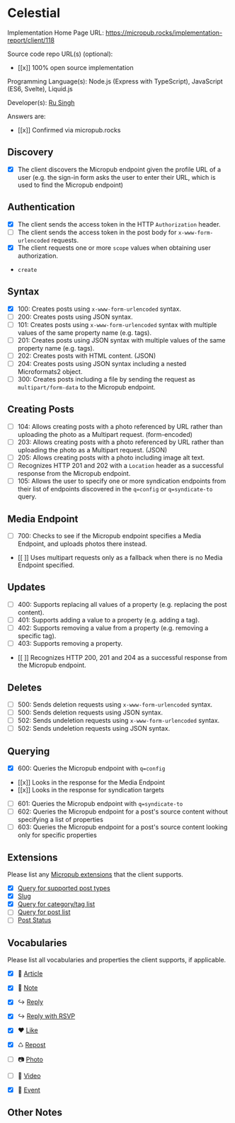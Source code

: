 # Celestial
Implementation Home Page URL: https://micropub.rocks/implementation-report/client/118

Source code repo URL(s) (optional):
* [[x]] 100% open source implementation

Programming Language(s): Node.js (Express with TypeScript), JavaScript (ES6, Svelte), Liquid.js

Developer(s): [Ru Singh](https://rusingh.com)

Answers are:
* [[x]] Confirmed via micropub.rocks

## Discovery
* [x] The client discovers the Micropub endpoint given the profile URL of a user (e.g. the sign-in form asks the user to enter their URL, which is used to find the Micropub endpoint)

## Authentication
* [x] The client sends the access token in the HTTP `Authorization` header.
* [ ] The client sends the access token in the post body for `x-www-form-urlencoded` requests.
* [x] The client requests one or more `scope` values when obtaining user authorization.
 * `create`

## Syntax
* [x] 100: Creates posts using `x-www-form-urlencoded` syntax.
* [ ] 200: Creates posts using JSON syntax.
* [ ] 101: Creates posts using `x-www-form-urlencoded` syntax with multiple values of the same property name (e.g. tags).
* [ ] 201: Creates posts using JSON syntax with multiple values of the same property name (e.g. tags).
* [ ] 202: Creates posts with HTML content. (JSON)
* [ ] 204: Creates posts using JSON syntax including a nested Microformats2 object.
* [ ] 300: Creates posts including a file by sending the request as `multipart/form-data` to the Micropub endpoint.

## Creating Posts
* [ ] 104: Allows creating posts with a photo referenced by URL rather than uploading the photo as a Multipart request. (form-encoded)
* [ ] 203: Allows creating posts with a photo referenced by URL rather than uploading the photo as a Multipart request. (JSON)
* [ ] 205: Allows creating posts with a photo including image alt text.
* [ ] Recognizes HTTP 201 and 202 with a `Location` header as a successful response from the Micropub endpoint.
* [ ] 105: Allows the user to specify one or more syndication endpoints from their list of endpoints discovered in the `q=config` or `q=syndicate-to` query.

## Media Endpoint
* [ ] 700: Checks to see if the Micropub endpoint specifies a Media Endpoint, and uploads photos there instead.
* [[ ]] Uses multipart requests only as a fallback when there is no Media Endpoint specified.

## Updates
* [ ] 400: Supports replacing all values of a property (e.g. replacing the post content).
* [ ] 401: Supports adding a value to a property (e.g. adding a tag).
* [ ] 402: Supports removing a value from a property (e.g. removing a specific tag).
* [ ] 403: Supports removing a property.
* [[ ]] Recognizes HTTP 200, 201 and 204 as a successful response from the Micropub endpoint.

## Deletes
* [ ] 500: Sends deletion requests using `x-www-form-urlencoded` syntax.
* [ ] 500: Sends deletion requests using JSON syntax.
* [ ] 502: Sends undeletion requests using `x-www-form-urlencoded` syntax.
* [ ] 502: Sends undeletion requests using JSON syntax.

## Querying
* [x] 600: Queries the Micropub endpoint with `q=config`
 * [[x]] Looks in the response for the Media Endpoint
 * [[x]] Looks in the response for syndication targets
* [ ] 601: Queries the Micropub endpoint with `q=syndicate-to`
* [ ] 602: Queries the Micropub endpoint for a post's source content without specifying a list of properties
* [ ] 603: Queries the Micropub endpoint for a post's source content looking only for specific properties

## Extensions

Please list any [Micropub extensions](https://indieweb.org/Micropub-extensions) that the client supports.

- [x] [Query for supported post types](https://indieweb.org/Micropub-extensions#Query_for_Supported_Vocabulary)
- [x] [Slug](https://indieweb.org/Micropub-extensions#Slug)
- [x] [Query for category/tag list](https://indieweb.org/Micropub-extensions#Query_for_Category.2FTag_List)
- [ ] [Query for post list](https://indieweb.org/Micropub-extensions#Query_for_Post_List)
- [ ] [Post Status](https://indieweb.org/Micropub-extensions#Post_Status)

## Vocabularies

Please list all vocabularies and properties the client supports, if applicable.

- [x] 📄 [Article](https://indieweb.org/article)
- [x] 📔 [Note](https://indieweb.org/note)
- [x] ↪ [Reply](https://indieweb.org/reply)

- [x] ↪ [Reply with RSVP](https://indieweb.org/rsvp)
- [x] ♥ [Like](https://indieweb.org/like)

- [x] ♺ [Repost](https://indieweb.org/repost)

- [ ] 📷 [Photo](https://indieweb.org/photo)
- [ ] 🎥 [Video](https://indieweb.org/video)
- [x] 📅 [Event](https://indieweb.org/event)

## Other Notes


